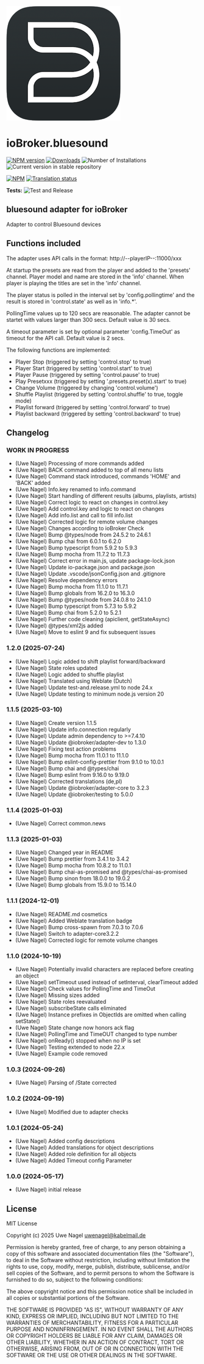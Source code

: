 ![Logo](admin/bluesound.png)

# ioBroker.bluesound

[![NPM version](https://img.shields.io/npm/v/iobroker.bluesound.svg)](https://www.npmjs.com/package/iobroker.bluesound)
[![Downloads](https://img.shields.io/npm/dm/iobroker.bluesound.svg)](https://www.npmjs.com/package/iobroker.bluesound)
![Number of Installations](https://iobroker.live/badges/bluesound-installed.svg)
![Current version in stable repository](https://iobroker.live/badges/bluesound-stable.svg)

[![NPM](https://nodei.co/npm/iobroker.bluesound.png?downloads=true)](https://nodei.co/npm/iobroker.bluesound/)
[![Translation status](https://weblate.iobroker.net/widgets/adapters/-/bluesound/svg-badge.svg)](https://weblate.iobroker.net/engage/adapters/?utm_source=widget)

**Tests:** ![Test and Release](https://github.com/Uwe1958/ioBroker.bluesound/workflows/Test%20and%20Release/badge.svg)

## bluesound adapter for ioBroker

Adapter to control Bluesound devices

## Functions included

The adapter uses API calls in the format: http://--playerIP--:11000/xxx

At startup the presets are read from the player and added to the 'presets' channel.
Player model and name are stored in the 'info' channel.
When player is playing the titles are set in the 'info' channel.

The player status is polled in the interval set by 'config.pollingtime' and the result is stored in 'control.state' as well as in 'info.\*'.

PollingTime values up to 120 secs are reasonable. The adapter cannot be startet with values larger than 300 secs. Default value is 30 secs.

A timeout parameter is set by optional parameter 'config.TimeOut' as timeout for the API call. Default value is 2 secs.

The following functions are implemented:

- Player Stop (triggered by setting 'control.stop' to true)
- Player Start (triggered by setting 'control.start' to true)
- Player Pause (triggered by setting 'control.pause' to true)
- Play Presetxxx (triggered by setting '.presets.preset(x).start' to true)
- Change Volume (triggered by changing 'control.volume')
- Shuffle Playlist (triggered by setting 'control.shuffle' to true, toggle mode)
- Playlist forward (triggered by setting 'control.forward' to true)
- Playlist backward (triggered by setting 'control.backward' to true)

## Changelog

### **WORK IN PROGRESS**

- (Uwe Nagel) Processing of more commands added
- (Uwe Nagel) BACK command added to top of all menu lists
- (Uwe Nagel) Command stack introduced, commands 'HOME' and 'BACK' added
- (Uwe Nagel) Info.key renamed to info.command
- (Uwe Nagel) Start handling of different results (albums, playlists, artists)
- (Uwe Nagel) Correct logic to react on changes in control.key
- (Uwe Nagel) Add control.key and logic to react on changes
- (Uwe Nagel) Add info.list and call to fill info.list
- (Uwe Nagel) Corrected logic for remote volume changes
- (Uwe Nagel) Changes according to ioBroker Check
- (Uwe Nagel) Bump @types/node from 24.5.2 to 24.6.1
- (Uwe Nagel) Bump chai from 6.0.1 to 6.2.0
- (Uwe Nagel) Bump typescript from 5.9.2 to 5.9.3
- (Uwe Nagel) Bump mocha from 11.7.2 to 11.7.3
- (Uwe Nagel) Correct error in main.js, update package-lock.json
- (Uwe Nagel) Update io-package.json and package.json
- (Uwe Nagel) Update .vscode/jsonConfig.json and .gitignore
- (Uwe Nagel) Resolve dependency errors
- (Uwe Nagel) Bump mocha from 11.1.0 to 11.7.1
- (Uwe Nagel) Bump globals from 16.2.0 to 16.3.0
- (Uwe Nagel) Bump @types/node from 24.0.8 to 24.1.0
- (Uwe Nagel) Bump typescript from 5.7.3 to 5.9.2
- (Uwe Nagel) Bump chai from 5.2.0 to 5.2.1
- (Uwe Nagel) Further code cleaning (apiclient, getStateAsync)
- (Uwe Nagel) @types/xml2js added
- (Uwe Nagel) Move to eslint 9 and fix subsequent issues

### 1.2.0 (2025-07-24)

- (Uwe Nagel) Logic added to shift playlist forward/backward
- (Uwe Nagel) State roles updated
- (Uwe Nagel) Logic added to shuffle playlist
- (Uwe Nagel) Translated using Weblate (Dutch)
- (Uwe Nagel) Update test-and.release.yml to node 24.x
- (Uwe Nagel) Update testing to minimum node.js version 20

### 1.1.5 (2025-03-10)

- (Uwe Nagel) Create version 1.1.5
- (Uwe Nagel) Update info.connection regularly
- (Uwe Nagel) Update admin dependency to >=7.4.10
- (Uwe Nagel) Update @iobroker/adapter-dev to 1.3.0
- (Uwe Nagel) Fixing test action problems
- (Uwe Nagel) Bump mocha from 11.0.1 to 11.1.0
- (Uwe Nagel) Bump eslint-config-prettier from 9.1.0 to 10.0.1
- (Uwe Nagel) Bump chai and @types/chai
- (Uwe Nagel) Bump eslint from 9.16.0 to 9.19.0
- (Uwe Nagel) Corrected translations (de,pl)
- (Uwe Nagel) Update @iobroker/adapter-core to 3.2.3
- (Uwe Nagel) Update @iobroker/testing to 5.0.0

### 1.1.4 (2025-01-03)

- (Uwe Nagel) Correct common.news

### 1.1.3 (2025-01-03)

- (Uwe Nagel) Changed year in README
- (Uwe Nagel) Bump prettier from 3.4.1 to 3.4.2
- (Uwe Nagel) Bump mocha from 10.8.2 to 11.0.1
- (Uwe Nagel) Bump chai-as-promised and @types/chai-as-promised
- (Uwe Nagel) Bump sinon from 18.0.0 to 19.0.2
- (Uwe Nagel) Bump globals from 15.9.0 to 15.14.0

### 1.1.1 (2024-12-01)

- (Uwe Nagel) README.md cosmetics
- (Uwe Nagel) Added Weblate translation badge
- (Uwe Nagel) Bump cross-spawn from 7.0.3 to 7.0.6
- (Uwe Nagel) Switch to adapter-core3.2.2
- (Uwe Nagel) Corrected logic for remote volume changes

### 1.1.0 (2024-10-19)

- (Uwe Nagel) Potentially invalid characters are replaced before creating an object
- (Uwe Nagel) setTimeout used instead of setInterval, clearTimeout added
- (Uwe Nagel) Check values for PollingTime and TimeOut
- (Uwe Nagel) Missing sizes added
- (Uwe Nagel) State roles reevaluated
- (Uwe Nagel) subscribeState calls eliminated
- (Uwe Nagel) Instance prefixes in ObjectIds are omitted when calling setState()
- (Uwe Nagel) State change now honors ack flag
- (Uwe Nagel) PollingTime and TimeOUT changed to type number
- (Uwe Nagel) onReady() stopped when no IP is set
- (Uwe Nagel) Testing extended to node 22.x
- (Uwe Nagel) Example code removed

### 1.0.3 (2024-09-26)

- (Uwe Nagel) Parsing of /State corrected

### 1.0.2 (2024-09-19)

- (Uwe Nagel) Modified due to adapter checks

### 1.0.1 (2024-05-24)

- (Uwe Nagel) Added config descriptions
- (Uwe Nagel) Added translations for object descriptions
- (Uwe Nagel) Added role definition for all objects
- (Uwe Nagel) Added Timeout config Parameter

### 1.0.0 (2024-05-17)

- (Uwe Nagel) initial release

## License

MIT License

Copyright (c) 2025 Uwe Nagel <uwenagel@kabelmail.de>

Permission is hereby granted, free of charge, to any person obtaining a copy
of this software and associated documentation files (the "Software"), to deal
in the Software without restriction, including without limitation the rights
to use, copy, modify, merge, publish, distribute, sublicense, and/or sell
copies of the Software, and to permit persons to whom the Software is
furnished to do so, subject to the following conditions:

The above copyright notice and this permission notice shall be included in all
copies or substantial portions of the Software.

THE SOFTWARE IS PROVIDED "AS IS", WITHOUT WARRANTY OF ANY KIND, EXPRESS OR
IMPLIED, INCLUDING BUT NOT LIMITED TO THE WARRANTIES OF MERCHANTABILITY,
FITNESS FOR A PARTICULAR PURPOSE AND NONINFRINGEMENT. IN NO EVENT SHALL THE
AUTHORS OR COPYRIGHT HOLDERS BE LIABLE FOR ANY CLAIM, DAMAGES OR OTHER
LIABILITY, WHETHER IN AN ACTION OF CONTRACT, TORT OR OTHERWISE, ARISING FROM,
OUT OF OR IN CONNECTION WITH THE SOFTWARE OR THE USE OR OTHER DEALINGS IN THE
SOFTWARE.
